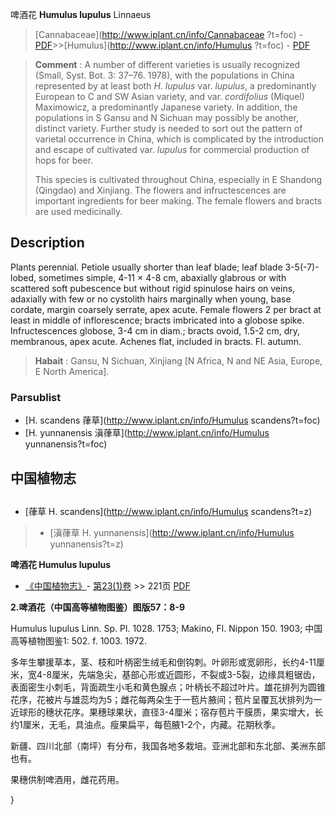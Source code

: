 啤酒花 **Humulus lupulus** Linnaeus

> [Cannabaceae](http://www.iplant.cn/info/Cannabaceae ?t=foc) - [PDF](http://iplant.cn/foc/pdf/Cannabaceae.pdf)>>[Humulus](http://www.iplant.cn/info/Humulus ?t=foc) - [PDF](http://www.iplant.cn/foc/pdf/Humulus.pdf)

> **Comment** : 
> A number of different varieties is usually recognized (Small, Syst. Bot. 3: 37–76. 1978), with the populations in China represented by at least both *H*. *lupulus* var. *lupulus*, a predominantly European to C and SW Asian variety, and var. *cordifolius* (Miquel) Maximowicz, a predominantly Japanese variety. In addition, the populations in S Gansu and N Sichuan may possibly be another, distinct variety. Further study is needed to sort out the pattern of varietal occurrence in China, which is complicated by the introduction and escape of cultivated var. *lupulus* for commercial production of hops for beer.
>
> This species is cultivated throughout China, especially in E Shandong (Qingdao) and Xinjiang. The flowers and infructescences are important ingredients for beer making. The female flowers and bracts are used medicinally.

## Description

Plants perennial. Petiole usually shorter than leaf blade; leaf blade 3-5(-7)-lobed, sometimes simple, 4-11 × 4-8 cm, abaxially glabrous or with scattered soft pubescence but without rigid spinulose hairs on veins, adaxially with few or no cystolith hairs marginally when young, base cordate, margin coarsely serrate, apex acute. Female flowers 2 per bract at least in middle of inflorescence; bracts imbricated into a globose spike. Infructescences globose, 3-4 cm in diam.; bracts ovoid, 1.5-2 cm, dry, membranous, apex acute. Achenes flat, included in bracts. Fl. autumn.

> **Habait** : 
> Gansu, N Sichuan, Xinjiang [N Africa, N and NE Asia, Europe, E North America].

### Parsublist

* [H.  scandens  葎草](http://www.iplant.cn/info/Humulus scandens?t=foc)
* [H.  yunnanensis  滇葎草](http://www.iplant.cn/info/Humulus yunnanensis?t=foc)

## 中国植物志

## 
* [葎草  H.  scandens](http://www.iplant.cn/info/Humulus scandens?t=z)
> * [滇葎草  H.  yunnanensis](http://www.iplant.cn/info/Humulus yunnanensis?t=z)

**啤酒花 Humulus lupulus**

* [《中国植物志》](http://www.iplant.cn/frps)- [第23(1)卷](http://www.iplant.cn/frps/vol/23(1)) >> 221页 [PDF](http://www.iplant.cn/frps/pdf/23(1)/221.pdf)

**2.啤酒花（中国高等植物图鉴）图版57：8-9**

Humulus lupulus Linn. Sp. Pl. 1028. 1753; Makino, Fl. Nippon 150. 1903; 中国高等植物图鉴1: 502. f. 1003. 1972.

多年生攀援草本，茎、枝和叶柄密生绒毛和倒钩刺。叶卵形或宽卵形，长约4-11厘米，宽4-8厘米，先端急尖，基部心形或近圆形，不裂或3-5裂，边缘具粗锯齿，表面密生小刺毛，背面疏生小毛和黄色腺点；叶柄长不超过叶片。雄花排列为圆锥花序，花被片与雄蕊均为5；雌花每两朵生于一苞片腋间；苞片呈覆瓦状排列为一近球形的穗状花序。果穗球果状，直径3-4厘米；宿存苞片干膜质，果实增大，长约1厘米，无毛，具油点。瘦果扁平，每苞腋1-2个，内藏。花期秋季。

新疆、四川北部（南坪）有分布，我国各地多栽培。亚洲北部和东北部、美洲东部也有。

果穗供制啤酒用，雌花药用。

}